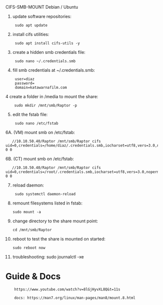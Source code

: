 CIFS-SMB-MOUNT Debian / Ubuntu

1. update software repositories:

        sudo apt update

2. install cifs utilities:

        sudo apt install cifs-utils -y

3. create a hidden smb credentials file:

        sudo nano ~/.credentials.smb

3. fill smb credentials at ~/.credentials.smb:

        user=diaz
        password= 
        domain=katawarnafilm.com


4 create a folder in /media to mount the share:

        sudo mkdir /mnt/smb/Raptor -p

5. edit the fstab file:

        sudo nano /etc/fstab

6A. (VM) mount smb on /etc/fstab:

       //10.10.50.40/Raptor /mnt/smb/Raptor cifs uid=0,credentials=/home/diaz/.credentials.smb,iocharset=utf8,vers=3.0,noperm,nobrl 0 0

6B. (CT) mount smb on /etc/fstab:

       //10.10.50.40/Raptor /mnt/smb/Raptor cifs uid=0,credentials=/root/.credentials.smb,iocharset=utf8,vers=3.0,noperm,nobrl 0 0


7. reload daemon:

        sudo systemctl daemon-reload

8.  remount filesystems listed in fstab:

        sudo mount -a

9.  change directory to the share mount point:

        cd /mnt/smb/Raptor

7.  reboot to test the share is mounted on started:

        sudo reboot now

8. troubleshooting:
        sudo journalctl -xe



# Guide & Docs

        https://www.youtube.com/watch?v=8lGjHyvXL8Q&t=11s

        docs: https://man7.org/linux/man-pages/man8/mount.8.html
